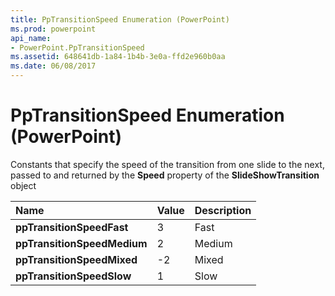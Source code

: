 ```yaml
---
title: PpTransitionSpeed Enumeration (PowerPoint)
ms.prod: powerpoint
api_name:
- PowerPoint.PpTransitionSpeed
ms.assetid: 648641db-1a84-1b4b-3e0a-ffd2e960b0aa
ms.date: 06/08/2017
---
```



# PpTransitionSpeed Enumeration (PowerPoint)

Constants that specify the speed of the transition from one slide to the next, passed to and returned by the **Speed** property of the **SlideShowTransition** object



|**Name**|**Value**|**Description**|
|:-----|:-----|:-----|
|**ppTransitionSpeedFast**|3|Fast|
|**ppTransitionSpeedMedium**|2|Medium|
|**ppTransitionSpeedMixed**|-2|Mixed|
|**ppTransitionSpeedSlow**|1|Slow|

